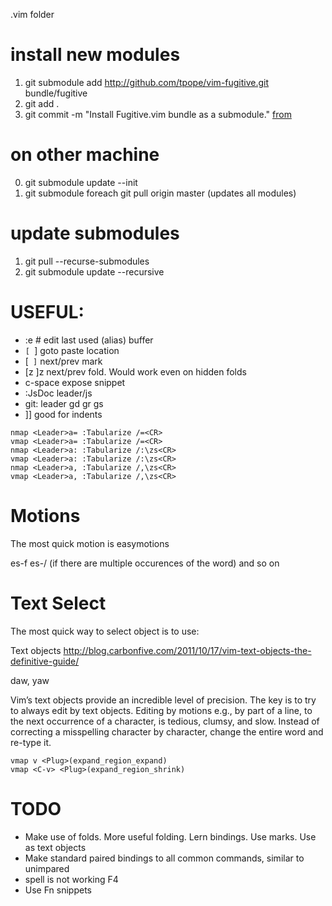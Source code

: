 .vim folder

# install new modules #
1. git submodule add http://github.com/tpope/vim-fugitive.git bundle/fugitive
2. git add .
3. git commit -m "Install Fugitive.vim bundle as a submodule."
[from](http://vimcasts.org/episodes/synchronizing-plugins-with-git-submodules-and-pathogen/)

# on other machine #
0. git submodule update --init
1. git submodule foreach git pull origin master (updates all modules)

# update submodules #
1. git pull --recurse-submodules
2. git submodule update --recursive


# USEFUL: #

 - :e # edit last used (alias) buffer
 - `[ `] goto paste location
 - [` ]` next/prev mark
 - [z ]z next/prev fold. Would work even on hidden folds
 - c-space expose snippet
 - :JsDoc leader/js
 - git: leader gd gr gs
 - ]] good for indents
 ```
 nmap <Leader>a= :Tabularize /=<CR>
 vmap <Leader>a= :Tabularize /=<CR>
 nmap <Leader>a: :Tabularize /:\zs<CR>
 vmap <Leader>a: :Tabularize /:\zs<CR>
 nmap <Leader>a, :Tabularize /,\zs<CR>
 vmap <Leader>a, :Tabularize /,\zs<CR>
 ```

# Motions #

 The most quick motion is easymotions

 es-f
 es-/ (if there are multiple occurences of the word)
 and so on

# Text Select #

The most quick way to select object is to use:

 Text objects
 http://blog.carbonfive.com/2011/10/17/vim-text-objects-the-definitive-guide/

 daw, yaw

 Vim’s text objects provide an incredible level of precision.
 The key is to try to always edit by text objects. Editing by motions e.g.,
 by part of a line, to the next occurrence of a character, is tedious, clumsy, and slow.
 Instead of correcting a misspelling character by character, change the entire word and re-type it.

 ```
 vmap v <Plug>(expand_region_expand)
 vmap <C-v> <Plug>(expand_region_shrink)
 ```

# TODO #

- Make use of folds. More useful folding. Lern bindings. Use marks. Use as text objects
- Make standard paired bindings to all common commands, similar to unimpared
- spell is not working <leader>F4
- Use Fn snippets

